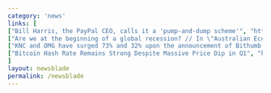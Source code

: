 ```yaml
---
category: 'news'
links: [
["Bill Harris, the PayPal CEO, calls it a 'pump-and-dump scheme'", "https://www.express.co.uk/finance/city/951442/Bitcoin-price-ripple-paypal-cryptocurrency-ethereum-BTC-to-USD-XRP-news"],
["Are we at the beginning of a global recession? // In \"Australian Economy Is a House of Cards\"", "https://medium.com/@matt_11659/matt-barrie-australias-economy-is-a-house-of-cards-6877adb3fb2f"],
["KNC and OMG have surged 73% and 32% upon the announcement of Bithumb’s integration.", "https://www.ccn.com/kyber-network-and-omisego-surge-70-with-bithumb-integration-bitcoin-below-9000/"],
["Bitcoin Hash Rate Remains Strong Despite Massive Price Dip in Q1", "https://themerkle.com/bitcoin-hash-rate-remains-strong-despite-massive-price-dip-in-q1/"]
]
layout: newsblade
permalink: /newsblade
---
```

